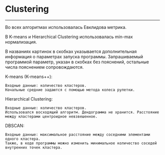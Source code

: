 # Clustering
-------------

Во всех алгоритмах использовалась Евклидова метрика.

В K-means и Hierarchical Clustering использовалась min-max нормализация.

В названиях картинок в скобках указывается дополнительная информация о параметрах запуска программы. Запрашиваемый программой параметр, указан в скобках без пояснений, остальные числа пояснением сопровождаются.

K-means (K-means++):

    Входные данные: количество кластеров.
    Начальные средние задаются с помощью метода колеса рулетки.

Hierarchical Clustering:

    Входные данные: количество кластеров.
    Использовался восходящий алгоритм. Дендограмма не хранится. Расстояние между кластерами центроидное невзвешенное.

DBSCAN:

    Входные данные: максимальное расстояние между соседними элементами одного кластера.
    Также, в коде программы можно изменить минимальное количество соседей внутренних точек кластера.
